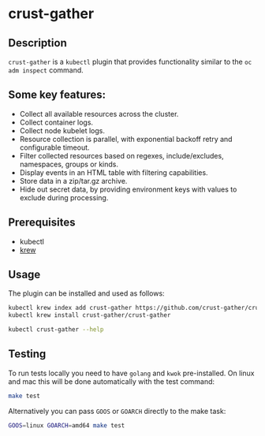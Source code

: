 # crust-gather

## Description

`crust-gather` is a `kubectl` plugin that provides functionality similar to the `oc adm inspect` command.

## Some key features:

- Collect all available resources across the cluster.
- Collect container logs.
- Collect node kubelet logs.
- Resource collection is parallel, with exponential backoff retry and configurable timeout.
- Filter collected resources based on regexes, include/excludes, namespaces, groups or kinds.
- Display events in an HTML table with filtering capabilities.
- Store data in a zip/tar.gz archive.
- Hide out secret data, by providing environment keys with values to exclude during processing.

## Prerequisites
- kubectl
- [krew](https://krew.sigs.k8s.io/docs/user-guide/setup/install/)

## Usage

The plugin can be installed and used as follows:

```bash
kubectl krew index add crust-gather https://github.com/crust-gather/crust-gather.git
kubectl krew install crust-gather/crust-gather

kubectl crust-gather --help
```

## Testing

To run tests locally you need to have `golang` and `kwok` pre-installed. On linux and mac this will be done automatically with the test command:
```bash
make test
```

Alternatively you can pass `GOOS` or `GOARCH` directly to the make task:
```bash
GOOS=linux GOARCH=amd64 make test
```
